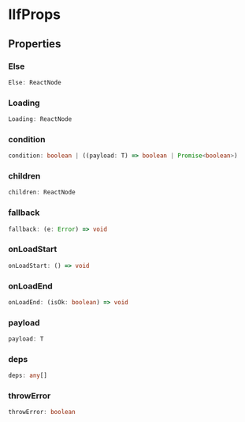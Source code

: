 # IIfProps

## Properties

### Else

```ts
Else: ReactNode
```

### Loading

```ts
Loading: ReactNode
```

### condition

```ts
condition: boolean | ((payload: T) => boolean | Promise<boolean>)
```

### children

```ts
children: ReactNode
```

### fallback

```ts
fallback: (e: Error) => void
```

### onLoadStart

```ts
onLoadStart: () => void
```

### onLoadEnd

```ts
onLoadEnd: (isOk: boolean) => void
```

### payload

```ts
payload: T
```

### deps

```ts
deps: any[]
```

### throwError

```ts
throwError: boolean
```
